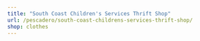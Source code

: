 ```yaml
---
title: "South Coast Children's Services Thrift Shop"
url: /pescadero/south-coast-childrens-services-thrift-shop/
shop: clothes
---
```

